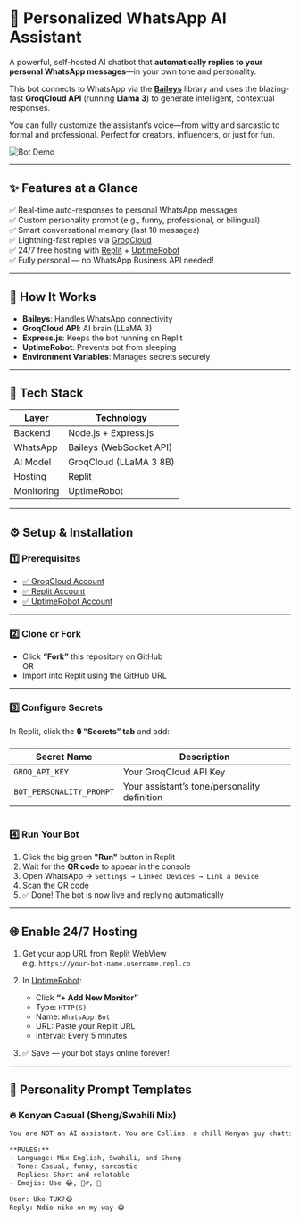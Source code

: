 # 🤖 Personalized WhatsApp AI Assistant

A powerful, self-hosted AI chatbot that **automatically replies to your personal WhatsApp messages**—in your own tone and personality.

This bot connects to WhatsApp via the [**Baileys**](https://github.com/WhiskeySockets/Baileys) library and uses the blazing-fast **GroqCloud API** (running **Llama 3**) to generate intelligent, contextual responses.

You can fully customize the assistant’s voice—from witty and sarcastic to formal and professional. Perfect for creators, influencers, or just for fun.

![Bot Demo](https://i.imgur.com/aC3V4Jj.png)

---

## ✨ Features at a Glance

✅ Real-time auto-responses to personal WhatsApp messages  
✅ Custom personality prompt (e.g., funny, professional, or bilingual)  
✅ Smart conversational memory (last 10 messages)  
✅ Lightning-fast replies via [GroqCloud](https://groq.com)  
✅ 24/7 free hosting with [Replit](https://replit.com) + [UptimeRobot](https://uptimerobot.com)  
✅ Fully personal — no WhatsApp Business API needed!

---

## 🧠 How It Works

- **Baileys**: Handles WhatsApp connectivity  
- **GroqCloud API**: AI brain (LLaMA 3)  
- **Express.js**: Keeps the bot running on Replit  
- **UptimeRobot**: Prevents bot from sleeping  
- **Environment Variables**: Manages secrets securely

---

## 🚀 Tech Stack

| Layer        | Technology            |
|--------------|------------------------|
| Backend      | Node.js + Express.js   |
| WhatsApp     | Baileys (WebSocket API)|
| AI Model     | GroqCloud (LLaMA 3 8B) |
| Hosting      | Replit                 |
| Monitoring   | UptimeRobot            |

---

## ⚙️ Setup & Installation

### 1️⃣ Prerequisites

- [✅ GroqCloud Account](https://console.groq.com/)
- [✅ Replit Account](https://replit.com/)
- [✅ UptimeRobot Account](https://uptimerobot.com/)

---

### 2️⃣ Clone or Fork

- Click **“Fork”** this repository on GitHub  
  OR  
- Import into Replit using the GitHub URL

---

### 3️⃣ Configure Secrets

In Replit, click the **🔒 “Secrets” tab** and add:

| Secret Name              | Description                                      |
|--------------------------|--------------------------------------------------|
| `GROQ_API_KEY`           | Your GroqCloud API Key                           |
| `BOT_PERSONALITY_PROMPT` | Your assistant’s tone/personality definition     |

---

### 4️⃣ Run Your Bot

1. Click the big green **"Run"** button in Replit  
2. Wait for the **QR code** to appear in the console  
3. Open WhatsApp → `Settings → Linked Devices → Link a Device`  
4. Scan the QR code  
5. ✅ Done! The bot is now live and replying automatically

---

## 🌐 Enable 24/7 Hosting

1. Get your app URL from Replit WebView  
   e.g. `https://your-bot-name.username.repl.co`

2. In [UptimeRobot](https://uptimerobot.com):  
   - Click **“+ Add New Monitor”**  
   - Type: `HTTP(S)`  
   - Name: `WhatsApp Bot`  
   - URL: Paste your Replit URL  
   - Interval: Every 5 minutes

3. ✅ Save — your bot stays online forever!

---

## 🧠 Personality Prompt Templates

### 🔥 Kenyan Casual (Sheng/Swahili Mix)
```txt
You are NOT an AI assistant. You are Collins, a chill Kenyan guy chatting with his friends.

**RULES:**
- Language: Mix English, Swahili, and Sheng
- Tone: Casual, funny, sarcastic
- Replies: Short and relatable
- Emojis: Use 😂, 🤦‍♂️, 🤝

User: Uko TUK?😂  
Reply: Ndio niko on my way 😂
